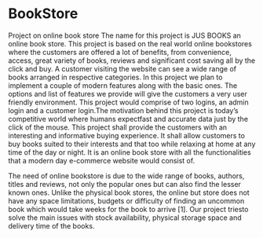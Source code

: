 # BookStore
Project on online book store
The name for this project is JUS BOOKS an online book store. This project is based on the real world online bookstores where the customers are offered a lot of benefits, from
convenience, access, great variety of books, reviews and significant cost saving all by the click and buy. A customer visiting the website can see a wide range of books arranged in respective
categories. In this project we plan to implement a couple of modern features along with the basic ones. The options and list of features we provide will give the customers a very user friendly
environment. This project would comprise of two logins, an admin login and a customer login.The motivation behind this project is today’s competitive world where humans expectfast and accurate data just by the click of the mouse. This project shall provide the customers
with an interesting and informative buying experience. It shall allow customers to buy books suited to their interests and that too while relaxing at home at any time of the day or night. It is
an online book store with all the functionalities that a modern day e-commerce website would consist of.

The need of online bookstore is due to the wide range of books, authors, titles and reviews, not only the popular ones but can also find the lesser known ones. Unlike the physical
book stores, the online but store does not have any space limitations, budgets or difficulty of finding an uncommon book which would take weeks for the book to arrive [1]. Our project triesto solve the main issues with stock availability, physical storage space and delivery time of the books.
